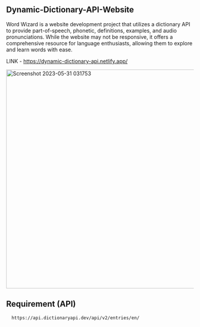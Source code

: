 ## Dynamic-Dictionary-API-Website
Word Wizard is a website development project that utilizes a dictionary API to provide part-of-speech, phonetic, definitions, examples, 
and audio pronunciations. While the website may not be responsive, it offers a comprehensive resource for language enthusiasts, allowing them to explore 
and learn words with ease.

LINK - https://dynamic-dictionary-api.netlify.app/

<img width="587" alt="Screenshot 2023-05-31 031753" src="https://github.com/vedant1003k/Dynamic-Dictionary-API-Website/assets/114599480/19271f8b-50fb-4235-9586-721ede1a161c">


## Requirement (API)
```bash
  https://api.dictionaryapi.dev/api/v2/entries/en/
```
